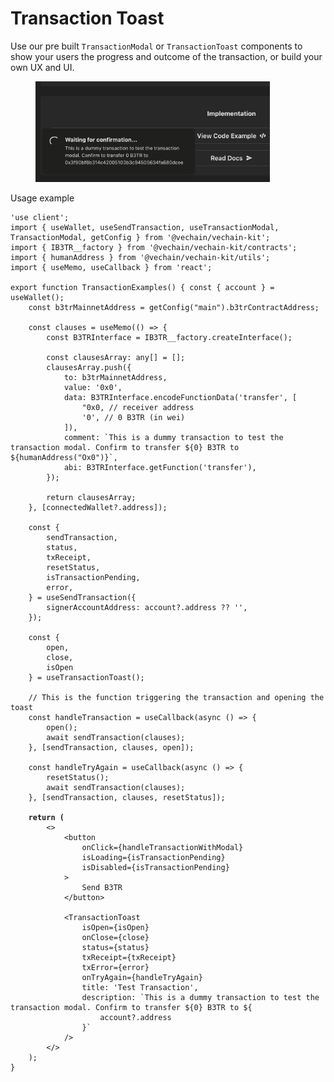 # Transaction Toast

Use our pre built `TransactionModal` or `TransactionToast` components to show your users the progress and outcome of the transaction, or build your own UX and UI.

<figure><img src="../../.gitbook/assets/image (3).png" alt="" width="375"><figcaption></figcaption></figure>

Usage example



<pre class="language-typescript"><code class="lang-typescript">'use client';
import { useWallet, useSendTransaction, useTransactionModal, TransactionModal, getConfig } from '@vechain/vechain-kit'; 
import { IB3TR__factory } from '@vechain/vechain-kit/contracts'; 
import { humanAddress } from '@vechain/vechain-kit/utils'; 
import { useMemo, useCallback } from 'react';

export function TransactionExamples() { const { account } = useWallet(); 
    const b3trMainnetAddress = getConfig("main").b3trContractAddress;

    const clauses = useMemo(() => {
        const B3TRInterface = IB3TR__factory.createInterface();
    
        const clausesArray: any[] = [];
        clausesArray.push({
            to: b3trMainnetAddress,
            value: '0x0',
            data: B3TRInterface.encodeFunctionData('transfer', [
                "0x0, // receiver address
                '0', // 0 B3TR (in wei)
            ]),
            comment: `This is a dummy transaction to test the transaction modal. Confirm to transfer ${0} B3TR to ${humanAddress("Ox0")}`,
            abi: B3TRInterface.getFunction('transfer'),
        });
    
        return clausesArray;
    }, [connectedWallet?.address]);

    const {
        sendTransaction,
        status,
        txReceipt,
        resetStatus,
        isTransactionPending,
        error,
    } = useSendTransaction({
        signerAccountAddress: account?.address ?? '',
    });

    const {
        open,
        close,
        isOpen
    } = useTransactionToast();

    // This is the function triggering the transaction and opening the toast
    const handleTransaction = useCallback(async () => {
        open();
        await sendTransaction(clauses);
    }, [sendTransaction, clauses, open]);

    const handleTryAgain = useCallback(async () => {
        resetStatus();
        await sendTransaction(clauses);
    }, [sendTransaction, clauses, resetStatus]);

<strong>    return (
</strong>        &#x3C;>
            &#x3C;button
                onClick={handleTransactionWithModal}
                isLoading={isTransactionPending}
                isDisabled={isTransactionPending}
            >
                Send B3TR
            &#x3C;/button>
    
            &#x3C;TransactionToast
                isOpen={isOpen}
                onClose={close}
                status={status}
                txReceipt={txReceipt}
                txError={error}
                onTryAgain={handleTryAgain}
                title: 'Test Transaction',
                description: `This is a dummy transaction to test the transaction modal. Confirm to transfer ${0} B3TR to ${
                    account?.address
                }`
            />
        &#x3C;/>
    );
}
</code></pre>

